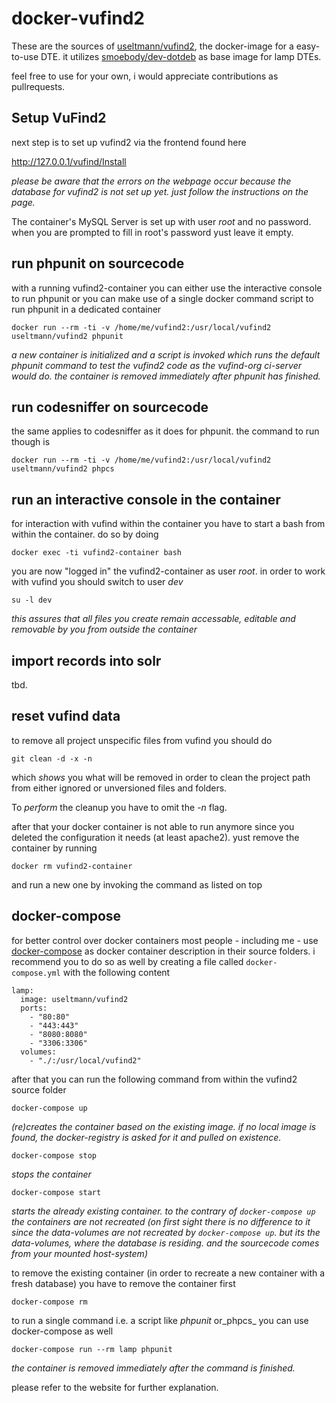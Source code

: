 # docker-vufind2

These are the sources of [useltmann/vufind2][1], the docker-image for a easy-to-use DTE. it utilizes [smoebody/dev-dotdeb][2] as base image for lamp DTEs.

feel free to use for your own, i would appreciate contributions as pullrequests.

## Setup VuFind2

next step is to set up vufind2 via the frontend found here

http://127.0.0.1/vufind/Install

_please be aware that the errors on the webpage occur because the database for vufind2 is not set up yet. just follow the instructions on the page._

The container's MySQL Server is set up with user *root* and no password. when you are prompted to fill in root's password yust leave it empty.

## run phpunit on sourcecode

with a running vufind2-container you can either use the interactive console to run phpunit or you can make use of a single docker command script to run phpunit in a dedicated container

    docker run --rm -ti -v /home/me/vufind2:/usr/local/vufind2 useltmann/vufind2 phpunit

_a new container is initialized and a script is invoked which runs the default phpunit command to test the vufind2 code as the vufind-org ci-server would do.
the container is removed immediately after phpunit has finished._

## run codesniffer on sourcecode

the same applies to codesniffer as it does for phpunit. the command to run though is

    docker run --rm -ti -v /home/me/vufind2:/usr/local/vufind2 useltmann/vufind2 phpcs

## run an interactive console in the container

for interaction with vufind within the container you have to start a bash from within the container. do so by doing

    docker exec -ti vufind2-container bash

you are now "logged in" the vufind2-container as user *root*. in order to work with vufind you should switch to user *dev*

    su -l dev

_this assures that all files you create remain accessable, editable and removable by you from outside the container_

## import records into solr

tbd.

## reset vufind data

to remove all project unspecific files from vufind you should do

    git clean -d -x -n

which *shows* you what will be removed in order to clean the project path from either ignored or unversioned files and folders.

To *perform* the cleanup you have to omit the *-n* flag.

after that your docker container is not able to run anymore since you deleted the configuration it needs (at least apache2). yust remove the container by running

    docker rm vufind2-container

and run a new one by invoking the command as listed on top

## docker-compose

for better control over docker containers most people - including me - use [docker-compose][3] as docker container description in their source folders. i recommend you to do so as well by creating a file called `docker-compose.yml` with the following content

```
lamp:
  image: useltmann/vufind2
  ports:
    - "80:80"
    - "443:443"
    - "8080:8080"
    - "3306:3306"
  volumes:
    - "./:/usr/local/vufind2"
```

after that you can run the following command from within the vufind2 source folder

    docker-compose up

_(re)creates the container based on the existing image. if no local image is found, the docker-registry is asked for it and pulled on existence._

    docker-compose stop

_stops the container_

    docker-compose start

_starts the already existing container. to the contrary of `docker-compose up` the containers are not recreated (on first sight there is no difference to it since
the data-volumes are not recreated by `docker-compose up`. but its the data-volumes, where the database is residing. and the sourcecode comes from your mounted host-system)_

to remove the existing container (in order to recreate a new container with a fresh database) you have to remove the container first

    docker-compose rm

to run a single command i.e. a script like _phpunit_ or_phpcs_ you can use docker-compose as well

    docker-compose run --rm lamp phpunit

_the container is removed immediately after the command is finished._

please refer to the website for further explanation.

  [1]: https://registry.hub.docker.com/u/useltmann/vufind2/
  [2]: https://registry.hub.docker.com/u/smoebody/dev-dotdeb/
  [3]: https://www.docker.com/docker-compose

